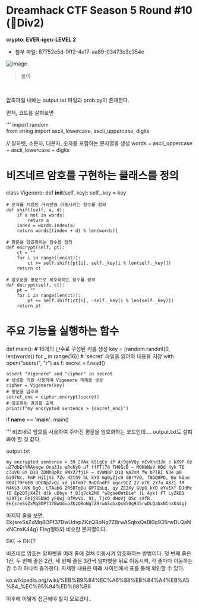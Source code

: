 # Dreamhack CTF Season 5 Round #10 (🌱Div2)
**crypto: EVER-igen-LEVEL 2**
<br>
- 첨부 파일: 87752e5d-9ff2-4e17-aa89-03473c3c354e

![image](https://github.com/VKUOCA/CTF-Write-Up/assets/128664025/9a375456-626f-4c11-82c9-ddb53103af02)

> 풀이
<br>

압축파일 내에는 output.txt 파일과 prob.py이 존재한다.

먼저, 코드를 살펴보면

'''
import random  
from string import ascii_lowercase, ascii_uppercase, digits  

// 알파벳, 소문자, 대문자, 숫자를 포함하는 문자열을 생성
words = ascii_uppercase + ascii_lowercase + digits

# 비즈네르 암호를 구현하는 클래스를 정의
class Vigenere:
    def __init__(self, key):
        self._key = key

    # 문자를 지정된 거리만큼 이동시키는 함수를 정의
    def shift(self, a, d):
        if a not in words:
            return a
        index = words.index(a)
        return words[(index + d) % len(words)]

    # 평문을 암호화하는 함수를 정의
    def encrypt(self, pt):
        ct = ""
        for i in range(len(pt)):
            ct += self.shift(pt[i], self._key[i % len(self._key)])
        return ct

    # 암호문을 평문으로 복호화하는 함수를 정의
    def decrypt(self, ct):
        pt = ""
        for i in range(len(ct)):
            pt += self.shift(ct[i], -self._key[i % len(self._key)])
        return pt

# 주요 기능을 실행하는 함수
def main():
    # 16개의 난수로 구성된 키를 생성
    key = [random.randint(0, len(words)) for _ in range(16)]
    # 'secret' 파일을 읽어와 내용을 저장
    with open("secret", "r") as f:
        secret = f.read()
        
    assert "Vigenere" and "cipher" in secret
    # 생성한 키를 사용하여 Vigenere 객체를 생성
    cipher = Vigenere(key)
    # 평문을 암호화
    secret_enc = cipher.encrypt(secret)
    # 암호화된 결과를 출력
    print(f"my encrypted sentence > {secret_enc}")

if __name__ == '__main__':
    main()

'''
비즈네르 암호를 사용하여 주어진 평문을 암호화하는 코드인데.... output.txt도 살펴봐야 할 것 같다. 

output.txt
```
my encrypted sentence > 39 2YAx k5LgCy iP Aj9geVQy nEvXnd3Je c kX9P 8z uZ7dbErYRAyegw Ona3Js eRcKyO u7 ffFTl70 TH9ScB – M0HbNuV HDd 4yk TE c3uVU 8Y D1Q ZDNhBpRc 9WY27fjiF – dVWNBP D1Q NAZsM fW bPlBI N3e p8 6i97Nc. FmP HjIjVi 7Zu 4Zth9 bL kYD Gg0yZjc0 dBrYVQ, f8GQ0PD, Bu kGue 8BUlT9FmE0 UDCNp2vQi xd jkfm97 9uDfndFF egcc9CZ 27 mTE 2Y7u A8Zi fM N4Ks3 UVK Dg0. LTAabG 2RSDTqDu GP7QbLq. qy ZE2Xy GUpG kYD eYvEXf DJdMc fE Ep2DTjX4Zt dlk uObyx f DJq7ckZM0 "w8gse0WtBie" (L 4yk) FT LyZkB1 a29Tjc FmIjRSDDd yFQwj QfMvVi. 9I, Tjc0 dHoVj DSc zXfR. Ek{sreSsZxMq8OPf37BwUdvpZKzQ8oNg7Z8rwASqbxQsBl0g935rwDLQaNxNCnxK44g}

```
마지막 줄을 보면, Ek{sreSsZxMq8OPf37BwUdvpZKzQ8oNg7Z8rwASqbxQsBl0g935rwDLQaNxNCnxK44g} Flag형태와 비슷한 문자열이다.

EK{ -> DH{?

비즈네르 암호는 알파벳을 여러 줄에 걸쳐 이동시켜 암호화하는 방법이다. 첫 번째 줄은 1칸, 두 번째 줄은 2칸, 세 번째 줄은 3칸씩 알파벳을 뒤로 이동시켜, 각 줄마다 이동하는 칸 수가 하나씩 증가한다. 자세한 내용은 아래 사이트에서 표를 통해 확인할 수 있다.

ko.wikipedia.org/wiki/%EB%B9%84%EC%A6%88%EB%84%A4%EB%A5%B4_%EC%95%94%ED%98%B8

이후에 어떻게 접근해야 할지 모르겠다..




 
